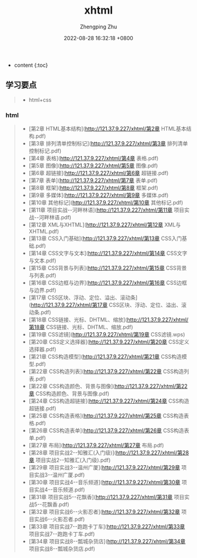 ﻿---
layout: post
title:  "xhtml"
date:   2022-08-28 16:32:18 +0800
categories: html
tags: html
author: Zhengping Zhu
---

* content
{:toc}

## 学习要点

>* html+css





















### html

>* [第2章 HTML基本结构](http://121.37.9.227/xhtml/第2章 HTML基本结构.pdf)        	
>* [第3章 排列清单控制标记](http://121.37.9.227/xhtml/第3章 排列清单控制标记.pdf)    
>* [第4章 表格](http://121.37.9.227/xhtml/第4章 表格.pdf)    
>* [第5章 图像](http://121.37.9.227/xhtml/第5章 图像.pdf)    
>* [第6章 超链接](http://121.37.9.227/xhtml/第6章 超链接.pdf)    
>* [第7章 表单](http://121.37.9.227/xhtml/第7章 表单.pdf)    
>* [第8章 框架](http://121.37.9.227/xhtml/第8章 框架.pdf)    
>* [第9章 多媒体](http://121.37.9.227/xhtml/第9章 多媒体.pdf)    
>* [第10章 其他标记](http://121.37.9.227/xhtml/第10章 其他标记.pdf)    
>* [第11章 项目实战--河畔林语](http://121.37.9.227/xhtml/第11章 项目实战--河畔林语.pdf)    
>* [第12章 XML与XHTML](http://121.37.9.227/xhtml/第12章 XML与XHTML.pdf)    
>* [第13章 CSS入门基础](http://121.37.9.227/xhtml/第13章 CSS入门基础.pdf)    
>* [第14章 CSS文字与文本](http://121.37.9.227/xhtml/第14章 CSS文字与文本.pdf)    
>* [第15章 CSS背景与列表](http://121.37.9.227/xhtml/第15章 CSS背景与列表.pdf)    
>* [第16章 CSS边框与边界](http://121.37.9.227/xhtml/第16章 CSS边框与边界.pdf)    
>* [第17章 CSS区块、浮动、定位、溢出、滚动条](http://121.37.9.227/xhtml/第17章 CSS区块、浮动、定位、溢出、滚动条.pdf)    
>* [第18章 CSS链接、光标、DHTML、缩放](http://121.37.9.227/xhtml/第18章 CSS链接、光标、DHTML、缩放.pdf)    
>* [第19章 CSS滤镜](http://121.37.9.227/xhtml/第19章 CSS滤镜.wps)    
>* [第20章 CSS定义选择器](http://121.37.9.227/xhtml/第20章 CSS定义选择器.pdf)    
>* [第21章 CSS构造模型](http://121.37.9.227/xhtml/第21章 CSS构造模型.pdf)    
>* [第22章 CSS构造列表](http://121.37.9.227/xhtml/第22章 CSS构造列表.pdf)    
>* [第22章 CSS构造颜色、背景与图像](http://121.37.9.227/xhtml/第22章 CSS构造颜色、背景与图像.pdf)    
>* [第24章 CSS构造超链接](http://121.37.9.227/xhtml/第24章 CSS构造超链接.pdf)    
>* [第25章 CSS构造表格](http://121.37.9.227/xhtml/第25章 CSS构造表格.pdf)    
>* [第26章 CSS构造表单](http://121.37.9.227/xhtml/第26章 CSS构造表单.pdf)    
>* [第27章 布局](http://121.37.9.227/xhtml/第27章 布局.pdf)    
>* [第28章 项目实战2--知雅汇(入门级)](http://121.37.9.227/xhtml/第28章 项目实战2--知雅汇(入门级).pdf)    
>* [第29章 项目实战3--温州广厦](http://121.37.9.227/xhtml/第29章 项目实战3--温州广厦.pdf)    
>* [第30章 项目实战4--音乐频道](http://121.37.9.227/xhtml/第30章 项目实战4--音乐频道.pdf)    
>* [第31章 项目实战5--花飘香](http://121.37.9.227/xhtml/第31章 项目实战5--花飘香.pdf)    
>* [第32章 项目实战6--火影忍者](http://121.37.9.227/xhtml/第32章 项目实战6--火影忍者.pdf)    
>* [第33章 项目实战7--跑跑卡丁车](http://121.37.9.227/xhtml/第33章 项目实战7--跑跑卡丁车.pdf)    
>* [第34章 项目实战8--瓢城杂货店](http://121.37.9.227/xhtml/第34章 项目实战8--瓢城杂货店.pdf)    
